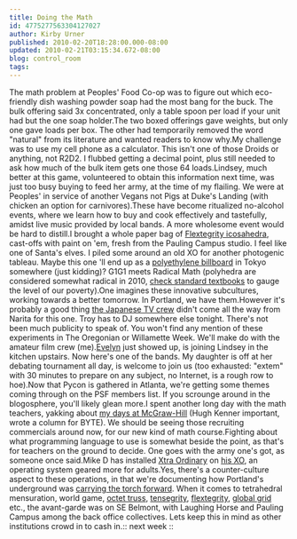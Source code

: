 ```yaml
---
title: Doing the Math
id: 4775277563304127027
author: Kirby Urner
published: 2010-02-20T18:28:00.000-08:00
updated: 2010-02-21T03:15:34.672-08:00
blog: control_room
tags: 
---
```


[](http://www.flickr.com/photos/17157315@N00/4374854038/)The math problem at Peoples' Food Co-op was to figure out which eco-friendly dish washing powder soap had the most bang for the buck.  The bulk offering said 3x concentrated, only a table spoon per load if your unit had but the one soap holder.The two boxed offerings gave weights, but only one gave loads per box.  The other had temporarily removed the word "natural" from its literature and wanted readers to know why.My challenge was to use my cell phone as a calculator.  This isn't one of those Droids or anything, not R2D2.  I flubbed getting a decimal point, plus still needed to ask how much of the bulk item gets one those 64 loads.Lindsey, much better at this game, volunteered to obtain this information next time, was just too busy buying to feed her army, at the time of my flailing.  We were at Peoples' in service of another  Vegans not Pigs at Duke's Landing (with chicken an option for carnivores).These have become ritualized no-alcohol events, where we learn how to buy and cook effectively and tastefully, amidst live music provided by local bands.  A more wholesome event would be hard to distill.I brought a whole paper bag of [Flextegrity icosahedra](http://www.flextegrity.com/), cast-offs with paint on 'em, fresh from the Pauling Campus studio.  I feel like one of Santa's elves.  I piled some around an old XO for another photogenic tableau.  Maybe this one 'll end up as a [polyethylene billboard](http://worldgame.blogspot.com/2010/01/pacific-rim-economics.html) in Tokyo somewhere (just kidding)?  G1G1 meets Radical Math (polyhedra are considered somewhat radical in 2010, [check standard textbooks](http://worldgame.blogspot.com/2007/11/world-game-museum.html) to gauge the level of our poverty).One imagines these innovative subcultures, working towards a better tomorrow.  In Portland, we have them.However it's probably a good thing [the Japanese TV crew](http://mybizmo.blogspot.com/2010/02/more-musings-about-television.html) didn't come all the way from Narita for this one.  Troy has to DJ somewhere else tonight.  There's not been much publicity to speak of.  You won't find any mention of these experiments in The Oregonian or Willamette Week.  We'll make do with the amateur film crew (me).[Evelyn](http://www.flickr.com/photos/17157315@N00/4104819987/in/photostream/) just showed up, is joining Lindsey in the kitchen upstairs. Now here's one of the bands. My daughter is off at her debating tournament all day, is welcome to join us (too exhausted: "extem" with 30 minutes to prepare on any subject, no Internet, is a rough row to hoe).Now that Pycon is gathered in Atlanta, we're getting some themes coming through on the PSF members list.  If you scrounge around in the blogosphere, you'll likely glean more.I spent another long day with the math teachers, yakking about [my days at McGraw-Hill](http://mybizmo.blogspot.com/2010/02/remembering-new-york.html) (Hugh Kenner important, wrote a column for BYTE).  We should be seeing those recruiting commercials around now, for our new kind of math course.Fighting about what programming language to use is somewhat beside the point, as that's for teachers on the ground to decide.  One goes with the army one's got, as someone once said.Mike D has installed [Xtra Ordinary](http://webpath.net/index.php) on [his XO](http://aspn.activestate.com/ASPN/Mail/Message/edu-sig/3789265), an operating system geared  more for adults.Yes, there's a counter-culture aspect to these operations, in that we're documenting how Portland's underground was [carrying the torch forward](http://coffeeshopsnet.blogspot.com/2010/01/coffee-shop-schools.html).  When it comes to tetrahedral mensuration, world game, [octet truss](http://worldgame.blogspot.com/2006/02/octet-truss.html), [tensegrity](http://mybizmo.blogspot.com/2009/02/celebrating-soho.html), [flextegrity](http://worldgame.blogspot.com/2005/08/flextegrity_18.html), [global grid](http://controlroom.blogspot.com/2008/12/global-grid-info.html) etc., the avant-garde was on SE Belmont, with Laughing Horse and Pauling Campus among the back office collectives.  Lets keep this in mind as other institutions crowd in to cash in.[](https://blogger.googleusercontent.com/img/b/R29vZ2xl/AVvXsEh9moFK8alORv0wh5M_Ex4xNF-arycAr7HVuIGkR4TOEu8OietRNlZzWewcWeyTzDp9cUfvTWy_Pm-KR5_m5RQMeccNS0KQQ-YQ3GIWmUU6iSZcz5UtmpmjN_IDimnwawmMXE6s/s1600-h/next_dukes.jpg):: next week ::
